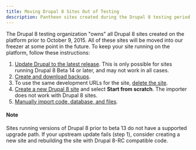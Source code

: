```yaml
---
title: Moving Drupal 8 Sites Out of Testing
description: Pantheon sites created during the Drupal 8 testing period will be deleted at some point in the future. Follow these instructions to keep your site on the platform.
---
```

The Drupal 8 testing organization "owns" all Drupal 8 sites created on the platform prior to October 9, 2015. All of these sites will be moved into our freezer at some point in the future. To keep your site running on the platform, follow these instructions:

1. [Update Drupal to the latest release](/docs/upstream-updates). This is only possible for sites running Drupal 8 Beta 14 or later, and may not work in all cases.
2. [Create and download backups](/docs/backups).
3. To use the same development URLs for the site, [delete the site](/docs/delete-site/).
4. [Create a new Drupal 8 site](https://dashboard.pantheon.io/sites/create) and select **Start from scratch**. The importer does not work with Drupal 8 sites.
5. [Manually import code, database, and files](/docs/manual-import).

<div class="alert alert-info" role="alert">
<h4>Note</h4>
Sites running versions of Drupal 8 prior to beta 13 do not have a supported upgrade path. If your upstream update fails (step 1), consider creating a new site and rebuilding the site with Drupal 8-RC compatible code.
</div>
